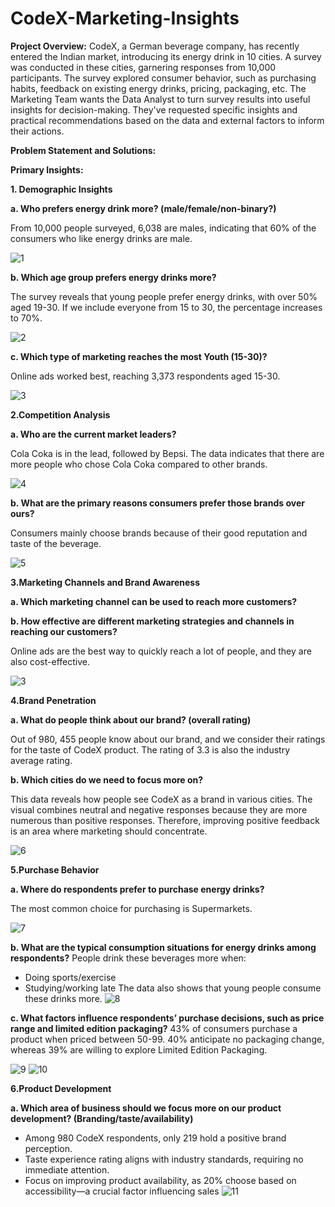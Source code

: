 # CodeX-Marketing-Insights

**Project Overview:**
CodeX, a German beverage company, has recently entered the Indian market, introducing its energy drink in 10 cities. A survey was conducted in these cities, garnering responses from 10,000 participants. The survey explored consumer behavior, such as purchasing habits, feedback on existing energy drinks, pricing, packaging, etc. The Marketing Team wants the Data Analyst to turn survey results into useful insights for decision-making. They've requested specific insights and practical recommendations based on the data and external factors to inform their actions.

**Problem Statement and Solutions:**

**Primary Insights:**

**1. Demographic Insights**

**a. Who prefers energy drink more? (male/female/non-binary?)**

From 10,000 people surveyed, 6,038 are males, indicating that 60% of the consumers who like energy drinks are male.

![1](https://github.com/Shimoniarora/CodeX-Marketing-Insights/assets/158834865/52d64000-edc0-4f2c-b750-6b98f0a45b11)

**b. Which age group prefers energy drinks more?**

The survey reveals that young people prefer energy drinks, with over 50% aged 19-30. If we include everyone from 15 to 30, the percentage increases to 70%.

![2](https://github.com/Shimoniarora/CodeX-Marketing-Insights/assets/158834865/e254c0dd-bfb9-4f14-8c3c-d17354731b22)

**c. Which type of marketing reaches the most Youth (15-30)?**

Online ads worked best, reaching 3,373 respondents aged 15-30.

![3](https://github.com/Shimoniarora/CodeX-Marketing-Insights/assets/158834865/28e7283d-b4c3-4639-8603-aa208cea76dd)

**2.Competition Analysis**

**a. Who are the current market leaders?**

Cola Coka is in the lead, followed by Bepsi. The data indicates that there are more people who chose Cola Coka compared to other brands.

![4](https://github.com/Shimoniarora/CodeX-Marketing-Insights/assets/158834865/a8525f34-013d-47a1-bc43-352e92c22814)

**b. What are the primary reasons consumers prefer those brands over ours?**

Consumers mainly choose brands because of their good reputation and taste of the beverage.

![5](https://github.com/Shimoniarora/CodeX-Marketing-Insights/assets/158834865/3e555d11-2199-4d61-b66c-3c4331119239)

**3.Marketing Channels and Brand Awareness**

**a. Which marketing channel can be used to reach more customers?**

**b. How effective are different marketing strategies and channels in reaching our
customers?**

Online ads are the best way to quickly reach a lot of people, and they are also cost-effective.

![3](https://github.com/Shimoniarora/CodeX-Marketing-Insights/assets/158834865/6f6904db-498b-44e2-b4c8-2dca65fd2cc9)

**4.Brand Penetration**

**a. What do people think about our brand? (overall rating)**

Out of 980, 455 people know about our brand, and we consider their ratings for the taste of CodeX product. The rating of 3.3 is also the industry average rating.

**b. Which cities do we need to focus more on?**

This data reveals how people see CodeX as a brand in various cities. The visual combines neutral and negative responses because they are more numerous than positive responses. Therefore, improving positive feedback is an area where marketing should concentrate.

![6](https://github.com/Shimoniarora/CodeX-Marketing-Insights/assets/158834865/b9a87d64-c26d-47bc-ad70-7d83f824d61e)

**5.Purchase Behavior**

**a. Where do respondents prefer to purchase energy drinks?**

The most common choice for purchasing is Supermarkets.

![7](https://github.com/Shimoniarora/CodeX-Marketing-Insights/assets/158834865/0d555845-ce6a-4da5-bfbc-686ddbd21cf0)

**b. What are the typical consumption situations for energy drinks among respondents?**
People drink these beverages more when:

- Doing sports/exercise
- Studying/working late
The data also shows that young people consume these drinks more.
![8](https://github.com/Shimoniarora/CodeX-Marketing-Insights/assets/158834865/d11a7a4d-f774-429d-8467-f5f046b852c5)


**c. What factors influence respondents’ purchase decisions, such as price range and limited edition packaging?**
43% of consumers purchase a product when priced between 50-99. 40% anticipate no packaging change, whereas 39% are willing to explore Limited Edition Packaging.

![9](https://github.com/Shimoniarora/CodeX-Marketing-Insights/assets/158834865/b3ff96a4-d670-4193-ade8-ad419353155f)
![10](https://github.com/Shimoniarora/CodeX-Marketing-Insights/assets/158834865/0c0bbb73-86cd-4e10-b1e1-c933fefaa598)

**6.Product Development**

**a. Which area of business should we focus more on our product development?
(Branding/taste/availability)**
- Among 980 CodeX respondents, only 219 hold a positive brand perception.
- Taste experience rating aligns with industry standards, requiring no immediate attention.
- Focus on improving product availability, as 20% choose based on accessibility—a crucial factor influencing sales
![11](https://github.com/Shimoniarora/CodeX-Marketing-Insights/assets/158834865/da25ada0-c61e-41eb-ae0a-65c8efa6940b)



